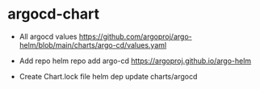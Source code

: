 # argocd-chart
- All argocd values
https://github.com/argoproj/argo-helm/blob/main/charts/argo-cd/values.yaml

- Add repo
helm repo add argo-cd https://argoproj.github.io/argo-helm
- Create Chart.lock file
helm dep update charts/argocd

